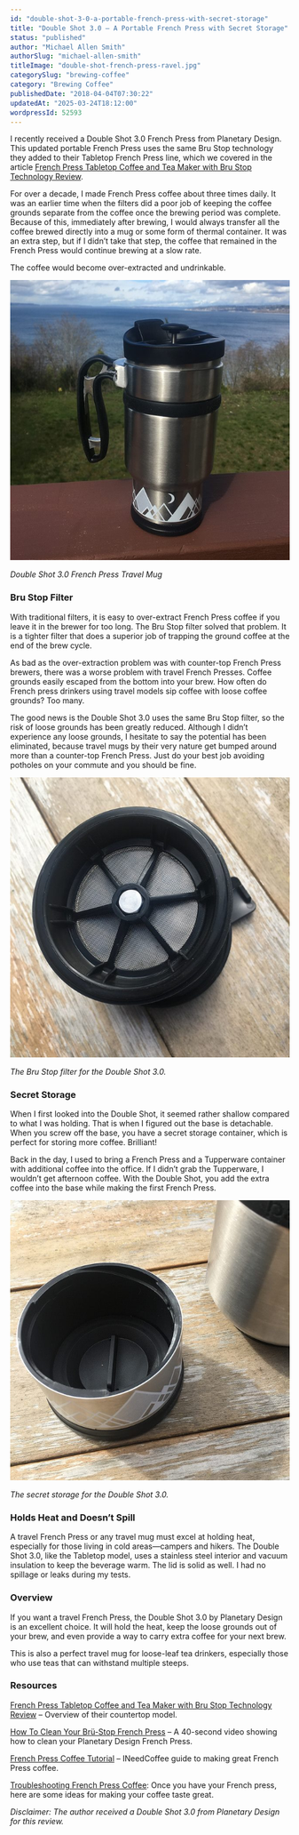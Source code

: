```yaml
---
id: "double-shot-3-0-a-portable-french-press-with-secret-storage"
title: "Double Shot 3.0 – A Portable French Press with Secret Storage"
status: "published"
author: "Michael Allen Smith"
authorSlug: "michael-allen-smith"
titleImage: "double-shot-french-press-ravel.jpg"
categorySlug: "brewing-coffee"
category: "Brewing Coffee"
publishedDate: "2018-04-04T07:30:22"
updatedAt: "2025-03-24T18:12:00"
wordpressId: 52593
---
```


I recently received a Double Shot 3.0 French Press from Planetary Design. This updated portable French Press uses the same Bru Stop technology they added to their Tabletop French Press line, which we covered in the article [French Press Tabletop Coffee and Tea Maker with Bru Stop Technology Review](/table-top-press-pot-review/).

For over a decade, I made French Press coffee about three times daily. It was an earlier time when the filters did a poor job of keeping the coffee grounds separate from the coffee once the brewing period was complete. Because of this, immediately after brewing, I would always transfer all the coffee brewed directly into a mug or some form of thermal container. It was an extra step, but if I didn’t take that step, the coffee that remained in the French Press would continue brewing at a slow rate.

The coffee would become over-extracted and undrinkable.

![Double Shot French Press](double-shot-french-press.jpg)

*Double Shot 3.0 French Press Travel Mug*

### Bru Stop Filter

With traditional filters, it is easy to over-extract French Press coffee if you leave it in the brewer for too long. The Bru Stop filter solved that problem. It is a tighter filter that does a superior job of trapping the ground coffee at the end of the brew cycle.

As bad as the over-extraction problem was with counter-top French Press brewers, there was a worse problem with travel French Presses. Coffee grounds easily escaped from the bottom into your brew. How often do French press drinkers using travel models sip coffee with loose coffee grounds? Too many.

The good news is the Double Shot 3.0 uses the same Bru Stop filter, so the risk of loose grounds has been greatly reduced. Although I didn’t experience any loose grounds, I hesitate to say the potential has been eliminated, because travel mugs by their very nature get bumped around more than a counter-top French Press. Just do your best job avoiding potholes on your commute and you should be fine.

![Bru Stop Filter - French Press Coffee](double-shot-bru-stop.jpg)

*The Bru Stop filter for the Double Shot 3.0.* 

### Secret Storage

When I first looked into the Double Shot, it seemed rather shallow compared to what I was holding. That is when I figured out the base is detachable. When you screw off the base, you have a secret storage container, which is perfect for storing more coffee. Brilliant!

Back in the day, I used to bring a French Press and a Tupperware container with additional coffee into the office. If I didn’t grab the Tupperware, I wouldn’t get afternoon coffee. With the Double Shot, you add the extra coffee into the base while making the first French Press.

![Double Shot French Press Storage](doubel-shot-coffee-storage.jpg)

*The secret storage for the Double Shot 3.0.*

### Holds Heat and Doesn’t Spill

A travel French Press or any travel mug must excel at holding heat, especially for those living in cold areas—campers and hikers. The Double Shot 3.0, like the Tabletop model, uses a stainless steel interior and vacuum insulation to keep the beverage warm. The lid is solid as well. I had no spillage or leaks during my tests.

### Overview

If you want a travel French Press, the Double Shot 3.0 by Planetary Design is an excellent choice. It will hold the heat, keep the loose grounds out of your brew, and even provide a way to carry extra coffee for your next brew.

This is also a perfect travel mug for loose-leaf tea drinkers, especially those who use teas that can withstand multiple steeps.

### Resources

[French Press Tabletop Coffee and Tea Maker with Bru Stop Technology Review](/table-top-press-pot-review/) – Overview of their countertop model.

[How To Clean Your Brü-Stop French Press](https://www.youtube.com/watch?v=SbbNBfXP64o) – A 40-second video showing how to clean your Planetary Design French Press.

[French Press Coffee Tutorial](/press-pot-tutorial/) – INeedCoffee guide to making great French Press coffee.

[Troubleshooting French Press Coffee](/troubleshooting-french-press-coffee/): Once you have your French press, here are some ideas for making your coffee taste great.

*Disclaimer: The author received a Double Shot 3.0 from Planetary Design for this review.*
